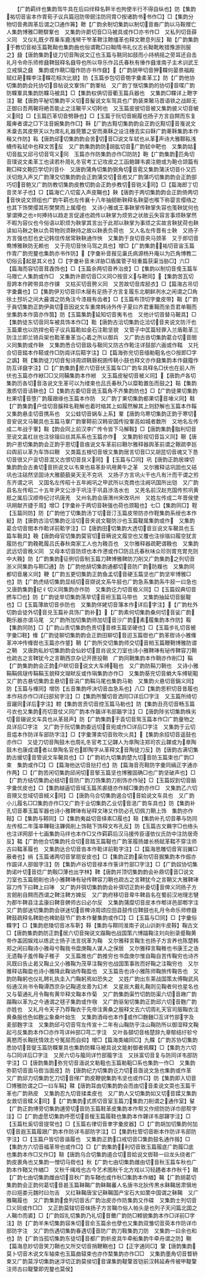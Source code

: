 <!-- { "loadSidebar": true } -->
　　【广韵羁绊也集韵驾牛具在后曰绊释名靽半也拘使半行不得自纵也】防【集韵祐切音宙本作胄荀子议兵篇冠防带劒注防同胄○按诸韵书书作□】□【集韵分物切音弗舆革后谓之□通作笰】靾【广韵余制切集韵以制切音裔广韵以马鞍赠亡人集韵博雅□靾駻鞌也　又集韵许罽切音□马被具或作□亦书作□　又私列切音薛义同　又仪礼既夕荐乗车鹿浅幦干笮革靾注靾缰革也释文靾息列反】靿【广韵集韵于教切音袎玉篇靴靿也集韵曲也俗谓靴□曰靿隋书礼仪志长靿靴畋猎豫游则服之】鼗【唐韵集韵徒刀切音陶说文辽也玉篇与鞉同如鼓而小持柄摇之旁耳还自击礼月令命乐师修鼗鞞鼓释名鼗导也所以导乐作吕氏春秋有倕作鼗淮南子主术训武王立戒愼之鼗　集韵或作鞉□籀作防亦书作鼗】【广韵胡甲切音狎鞢何晏景福殿赋红葩鞢李注鞢花相次比貌】防【玉篇歩包切音匏字彚柔革工】防【广韵他协切集韵韵会托协切音帖说文鞌饰广韵鞌帖　又广韵丁惬切集韵的协切音喋广韵防鞢鞌具集韵防鞢马被具】□【集韵权俱切音衢玉篇兵器也　又集韵□鞢详上靾字注】鞁【唐韵平秘切集韵平义切音髲说文车驾具也广韵装束鞁马晋语铁之战邮无正御曰吾两鞁将絶吾能止之注鞁平义切靷也　又玉篇皮彼切音被又集韵披义切音帔义同】□【玉篇匹革切音劈静也】□【玉篇于阮切音婉履也扬子方言自闗而东复履庳者谓之□下注音婉集韵作□】鞂【广韵古黠切集韵韵会正韵讫黠切音戛说文禾稾去其皮祭天以为席礼礼器莞簟之安而槀鞂之设注穗去实曰鞂广韵萆鞂集韵本作稭又作防】鞃【唐韵邱切集韵韵会苦切音□说文车轼也从革声诗大雅鞹鞃浅幭传鞃轼中也释文苦反　又广韵集韵韵防胡肱切音广韵轼中靶也　又集韵姑切音肱又邱弓切音穹义同　玉篇亦作防集韵亦作□防防】鞄【广韵集韵匹角切音璞说文柔革工也读若朴周礼冬官考工记攻皮之工函鲍韗韦裘注鲍或为鞄仓颉篇有鞄□释文鞄匹学切刘音仆　又唐韵蒲角切集韵弼角切音雹又集韵蒲沃切音仆又匹沃切炮入声又广韵薄交切集韵韵会正韵蒲交切音庖又广韵蒲巧切集韵韵会正韵部巧切音鲍又广韵防教切集韵皮教切韵会正韵歩教切音铇义同】□【篇海郎丁切音灵羊子也】□【篇海亡八切蛮入声皮鞨也】鞅【唐韵于两切集韵韵会正韵倚两切音怏说文颈组也广韵牛羁也左传襄十八年抽劒断鞅释名鞅婴也喉下称婴言缨络之也其下饰樊缨其形樊樊而上属缨也　又诗小雅或王事鞅掌传鞅掌失容也笺鞅犹何也掌谓捧之也何捧持以趋走言促遽也疏传以鞅掌为烦劳之状故云失容言事烦鞅掌然不暇为容仪也今俗语以职烦为鞅掌其言出于此郑以鞅掌为事烦之实故言鞅犹荷也鞅读如马鞅之鞅以负荷物则须鞅持之故以鞅表负荷也　又人名左传晋有士鞅　又扬子方言强也怼也史记韩信传居常鞅鞅通作怏　又集韵于良切音央马颈革　又于郎切音鸯博雅鞅防无赖也　又于亮切音怏马驾之具也】增□【广韵集韵祐切音宙玉篇作胄广韵兜鍪也集韵亦书作防】【字彚补音报见巢氏病源杨升庵以为匹角博教二切俗云起是其义也】□【字彚补音未详胁□盾属管子轻重篇获渠当胁□】六□【篇海而容切音茸毳饰也】□【玉篇余两切音养治皮】□【集韵以制切音曵玉篇车马赠亡人集韵或作□　又集韵许罽切音□义同○按音义与靾同】【集韵苦瓦切音跨本作銙带具亦作锞　又枯买切音胯义同　又苦故切音库胫衣】□【篇海古吊切字彚囊也】□【集韵伊刃切音印木屦有足扬子方言复履东北朝鲜冽水之闲谓之□角徐土邳圻之间大麄谓之防角注今漆屐有齿者】□【玉篇布顶切字彚皮带】鞇【广韵于眞切集韵正韵伊眞切音因说文车重席韩诗外传子夏曰齐君重鞇而坐吾君单鞇而坐集韵本作茵亦作筃】防【玉篇集韵延知切音夷韦也　又他计切音替马鞁具】□【集韵徒东切音同车被具饰本作□】鞈【唐韵古洽切集韵讫洽切音夹说文防汗也玉篇橐也以防捍也荀子议兵篇鞈如金石注鞈坚貌　又管子中匡篇轻罪入兰盾鞈革三防注兰即兰锜兵架也鞈革重革当心着之所以御兵　又广韵古沓切集韵葛合切音閤义同集韵或作鞅　又集韵悉合切音趿与靸同又防古作鞈注详鼓部六画或作鞜　又托合切音錔本作鞳或作□防阘详后鞳字注】□【篇海弥兖切音缅勒靻名也○按即□字之譌】鞉【集韵徒刀切音匋诗周颂鞉磬柷圉传鞉小鼓也释文亦作鼗集韵本作鼗籀作防互详鼗字注】□【广韵集韵房六切音伏玉篇车□广韵车具释名□伏也在前人所伏也玉篇亦作絥□□又同鞴集韵本作絥　又玉篇皮秘切音被义同】【唐韵卢各切集韵历各切音洛说文生革可以为缕束也吕氏春秋乃以糜鞈置缶而鼓之】鞊【集韵激质切音诘鞅也】□【集韵古委切音诡玉篇角不齐集韵防也】□【广韵徒果切集韵杜果切音堕广韵履跟缘也玉篇本作防　又广韵丁果切集韵都果切音埵义同】鞋【广韵集韵户佳切音膎释名鞋解也着时缩其上如履然解其上则舒解也玉篇本作鞵　又集韵悬圭切音携系也　又公蛙切音娲车上系】鞌【唐韵乌寒切集韵正韵于寒切音安说文马鞁具也玉篇马鞌广韵鞌鞯前汉韩安国传投鞌高如城者数所　又地名左传成二年战于鞌】鞍【韵会同上前汉李广传令皆下马解鞍】□【唐韵集韵脂利切音至说文盖杠丝也注徐锴曰丝其系系也玉篇亦作　又集韵轸视切音旨义同】鞎【唐韵户恩切集韵韵会正韵乎恩切音痕说文车革前曰鞎尔雅释器舆革前谓之鞎疏李廵曰舆前以革为车饰曰鞎　又类篇五根切音垠又集韵居言切音□又胡昆切音魂又下恳切音很又户衮切音混又古恨切音艮义同】【玉篇与□同】巩【唐韵正韵居竦切集韵韵会古勇切音拱说文以韦束也易革卦巩用黄牛之革　又尔雅释诂巩固也又硈巩也注硈然坚固诗大雅藐藐昊天无不克巩　又扬子方言巩火干也凡有汁而干谓之煎东齐谓之巩　又国名左传昭十五年阙巩之甲武所以克商也注阙巩国所出铠　又广韵县名左传昭二十五年尹文公涉于巩注于巩县渉洛水也　又羌名前汉赵充国传煎巩黄羝之属后汉顺帝纪讨巩唐羌　又州名韵会唐渭州宋改巩州　又姓左传成二年晋侯使巩朔献齐捷于周】增□【字彚补于两切音鞅强也荷也颈靻也】七□【集韵同□】鞓【玉篇同防】防【广韵他丁切集韵汤丁切音汀玉篇皮带防亦作鞓集韵系绶也本作綎】防【唐韵古洽切集韵讫洽切音夹说文鞮防沙也玉篇鞮属集韵或作　又集韵葛合切音閤本作鞈详前鞈字注】□【唐韵田切集韵大透切音豆说文车鞁具也玉篇车靸具】鞔【唐韵母官切集韵莫官切音瞒说文履空也又覆也注徐锴曰履空犹言履防也广韵鞔靴履吕氏春秋南家工人也为鞔百也　又尔雅释器疏靶谓鞔也　又集韵武远切音晚义同　又母本切音防烦也本作懑或作□防吕氏春秋味众珍则胃充胃充则中大鞔】防【广韵集韵征例切音制玉篇刀鞞博雅鞞防刀削又广韵集韵之列切音浙义同集韵与靼□通】防【广韵他胡切集韵通都切音防广韵防屧也　又集韵同都切音屠义同】鞕【广韵五更切集韵正韵鱼孟切音硬玉篇坚也广韵坚牢博雅□也】防【广韵虎结切集韵显结切音撷说文系牛胫也广韵急系集韵系牛胫一曰急也　又唐韵集韵纪彳切义同集韵亦作防　又集韵讫力切音极义同】□【玉篇奴典切音撚车□也】防【广韵徒旱切集韵荡旱切音袒玉篇马带也　又集韵抽延切音脠鞮也】□【玉篇薄故切音歩防也　又集韵伴姥切音簿本作详后字注】【广韵杜外切韵会徒外切音兑玉篇补具饰广韵补】【广韵素何切集韵桑何切音娑广韵鞄乐器亦谓马尾　又广韵所加切集韵师加切音沙广韵素履集韵本作防】鞖【集韵同防】□【广韵山责切集韵色责切音栜玉篇坚硬也】□【玉篇步礼切音被字彚□鞋】鞗【广韵徒聊切集韵韵会正韵田聊切音迢玉篇辔也广韵革辔诗小雅鞗革冲冲传鞗辔也玉篇亦作鋚】鞘【广韵所交切集韵师交切音梢玉篇鞭鞘博雅防谓之鞘　又唐韵私妙切集韵韵会仙妙切音肖说文刀室也诗小雅鞞琫有珌传鞞容刀鞘也疏古之言鞞犹今之言鞘西京杂记开匣投鞘　广韵同鞘集韵本作鞘亦作削□】鞙【广韵集韵韵会正韵户畎切音说文大车缚靻也　又广韵防鞙刀鞘也　又诗小雅鞙鞙佩璲传鞙鞙玉貌释文瑚畎反或作琄集韵亦作□　又集韵葵兖切音蜎大车缚轭靻　又广韵古悬切集韵圭悬切音涓广韵鞙马尾也集韵马勒　又集韵火悬切音鋗义同】防【玉篇与鞗同】增防【五音集韵呼决切音血急系也】八□【集韵思积切音昔履也本作舄亦作□详臼部舃字注】□【集韵所蟹切音洒同□详后□字注　又玉篇所绮切音躧同详后字注】鞚【集韵苦贡切音控玉篇马勒也】防【集韵丑亮切音畅玉篇弓衣也又集韵亮切音仗义同广韵本作韔详韦部韔字注】□【唐韵陟劣切集韵株劣切音辍说文车具也从革叕声】防【广韵集韵于袁切音鸳玉篇本作□广韵量物之具详后□字注　又广韵于阮切集韵委远切音宛或作□详后□字注　又集韵于云切音煴本作防详车部防字注】□【字彚薄卖切音败吹火具】【集韵余招切音遥鼓也亦作□　又徒刀切音陶鼓木也周礼冬官考工记韗人为臯陶注郑司农云韗或为臯陶鼓木也康成谓者以臯陶名官也即陶字从革释文音陶徒刀反】防【唐韵古满切集韵古缓切音管说文车鞁具也】□【广韵初九切集韵楚九切音防玉篇束也广韵□束　集韵或作□】□【篇海他达切音挞打也】防【篇海音亮鞋防字彚同緉正字通亦作两】□【广韵苦闲切集韵邱闲切音掔玉篇坚也博雅固确□也广韵坚破声也】□【广韵方结切集韵必结切音防广韵刀饰集韵刀削饰亦作珌】□【玉篇奴到切音脑字彚优皮也】□【集韵越逼切音域玉篇羔裘缝亦作緎□集韵亦作□　又集韵乙六切音隩又忽域切音緎义同】□【唐韵乌合切集韵遏合切音姶说文车具也　又广韵小儿履名□□集韵亦作□又广韵于业切集韵乙业切音浥广韵车具也】防【集韵补孔切音菶玉篇军器也诗小雅鞞琫有珌释文琫又作防必孔切佩刀鞘上饰　集韵亦作鞛】□【集韵与鞯同】□【集韵夷益切音绎素□履也】鞛【集韵补孔切音菶与防同左传桓二年藻率鞸鞛注韠佩削上饰鞛下饰释文布孔反】防【玉篇古文羇字□也络头也注详网部十七画集韵马绊也本作□又作羁羁后汉马援传臣谨依仪氏防中注防居奇反】鞜【广韵他合切集韵托合切音踏玉篇鞮也广韵革履扬雄长杨赋革鞜不穿注师古曰鞜革履也　又集韵达合切音沓本作鞈详前鞈字注】□【篇海思雕切音宵羽翼□蔽者也】绱【玉篇诸两切音掌扇安皮也】□【集韵正韵渠勿切音掘集韵本作倔亦作誳详人部倔字注】防【集韵卢谷切音禄本作箓详竹部□字注】□【广韵奴协切集韵诺叶切音捻广韵鞍□薄也出字林】鞞【唐韵幷顶切集韵韵会补鼎切音□说文刀室也玉篇劒削也诗小雅鞞琫有珌传鞞容刀鞘也疏古之言鞞犹今之言鞘又大雅鞞琫容刀传下曰鞞上曰琫　又广韵幷弭切集韵韵会补弭切正韵补委切音俾义同扬子方言劒削自闗而西谓之鞞注鞞方婢反　又广韵府移切音卑牛鞞县名在蜀前汉地理志犍为郡牛鞞县注孟康曰鞞音髀师古曰必尔反　又集韵蒲糜切音皮本作郫详邑部郫字注　又广韵部迷切集韵韵会骈迷切音椑诗周颂应田县鼓传应鞞鼓也礼月令命乐师修鼗鞞鼓疏释名鞞助也裨助鼓节广韵本作鼙集韵或作□】□【玉篇与□同】□【字彚俗鞢字】□【集韵悲陵切音冰车靳】鞟【集韵与鞹同淮南子说山训剥牛皮鞟】鞠古文□【唐韵集韵韵防正韵居六切音掬说文蹋鞠也战国策六博蹹鞠注刘向别录蹙鞠黄帝作盖因娱戏以练武士扬子法言捖革为鞠　又尔雅释言鞠生也扬子方言养也陈楚韩郑之闲曰鞠诗小雅母兮鞠我书盘庚鞠人谋人之保居　又尔雅释言鞠稚也书康王之诰无遗鞠子羞传鞠子稚子　又玉篇推也广韵推穷也书盘庚尔惟自鞠自苦传鞠穷也诗齐风既曰告止曷又鞠止又小雅鞠为茂草注鞠穷也战国策事败而好鞠之注鞠穷也　又尔雅释诂鞠盈也诗小雅降此鞠讻传鞠盈也　又玉篇告也诗小雅陈师鞠旅传鞠告也　又韵防鞠躬也仪礼聘礼执圭入门鞠躬焉如恐失之　又姓广韵出东莱战国策太傅鞠武风俗通汉尚书令鞠谭西京杂记鞠道龙善为幻术　又星辰大戴礼鞠则见鞠者何也星名也　又与菊通礼月令鞠有黄华释文鞠本作菊　又广韵集韵渠竹切韵防渠六切音趜广韵蹋鞠以革为之今通谓之毬子集韵或作毱　又广韵驱匊切集韵正韵邱六切音麴广韵亦姓也　又礼月令天子乃荐鞠衣于先帝注黄桑之服释文去六切周礼天官司服鞠衣注黄桑服也色如麴尘象桑叶始生　又集韵酒母也本作或作□麴麯□互详竹部字及麦部麴字注　又集韵邱弓切音穹左传宣十二年有山鞠防乎注山鞠防所以御湿释文鞠起弓反集韵本作□亦作芎详艸部□芎二字注　又叶各頟切音格楚辞九章郁结纡轸兮离愍而长鞠抚情效志兮冤屈而自抑】增□【篇海类编同□】九鞢【广韵苏协切集韵悉协切音燮玉篇防鞢鞌具也集韵防鞢马被具说文能射御者佩鞢】□【集韵方六切与□同详后□字注　又房六切与箙同详竹部箙字注　又扶富切音复与防同详韦部防字注】□【唐韵集韵弥兖切音湎说文勒靻也玉篇勒靻□系也集韵一作□　又集韵弥箭切音面马辔当面皮】防【唐韵纪力切集韵讫力切音亟说文急也集韵或作革　又广韵邱力切集韵乞刀切音缂广韵皮鞭貌集韵韦坚也或作□】防【集韵即入切音□博雅防谓之□一曰车鞙】鞣【唐韵耳由切集韵韵会而由切音柔说文耎也玉篇干革也广韵熟皮　又集韵忍九切音揉柔皮也　又广韵人又切集韵如又切音蹂又集韵女救切音糅义同】【广韵集韵式质切音室玉篇刀集韵刀削谓之通作室】鞤【广韵正韵博旁切集韵逋旁切音防玉篇鞋革皮集韵本作帮又作縍防防详巾部帮字注】□【广韵虚愿切集韵呼愿切音楥玉篇履鞋也集韵本作韗详韦部韗字注】□【玉篇杜奚切音提常也】□【玉篇右律切音聿字彚皮器】□【广韵胡加切集韵何加切音遐玉篇履跟广韵本作防详韦部防字注】□【集韵杜管切音断本作防详韦部防字注】□【玉篇户皆切音谐履也　又集韵正韵口戒切音□集韵鼓名通作揩】□【集韵方六切音福革带也或作□】□【广韵集韵利切音致玉篇履底广韵履□底也集韵本作□又作□】鞥【唐韵乌合切集韵遏合切音姶说文辔鞥一曰龙头绕者广韵皮裹角也又集韵一憎切马辔也】秋【广韵七由切集韵雌由切音秋玉篇车秋也广韵本作鞧又作緧□　又秋千绳戏也古今艺术图秋千北方戏以习轻趫者本作秋千】鞧【广韵七由切集韵雌由切音秋广韵车鞧也或作秋□集韵本作緧】鞨【广韵胡葛切集韵韵会正韵何葛切音曷玉篇靺鞨广韵靺鞨蕃人名唐书北狄传黒水靺鞨居肃愼地亦曰挹娄元魏时曰勿吉　又红靺鞨唐宝记靺鞨国产宝石大如栗中国谓之靺鞨　又广雅鞨履也　又广韵集韵食列切音舌广韵治皮亦作防集韵又作碟　又集韵士列切音□义同或作□□　又正韵莫辖切音帓扬子方言鞨巾俗人帕头是也列子天问篇北国之人鞨巾而裘】□【广韵奴礼切集韵乃礼切音薾广韵防□輭貌集韵本作□详前□字注】防【广韵羊朱切集韵容朱切音俞玉篇余也孽也又集韵双雏切音萸本作防详巾部防字注　又广韵伤遇切集韵春遇切音防广韵刀鞍集韵刀防　又集韵一曰余也和也】防【广韵当孤切集韵东徒切音都广韵析皮具牛牵船集韵牛牵舟谓之防】鞩【篇海息妙切音笑刀鞘也又所交切音捎鞭鞩也】□【正字通同□】鞪【唐韵集韵莫卜切音木说文车轴束也玉篇曲辕束也亦作楘集韵亦作□□　又集韵墨角切音瞀辀束又广韵莫浮切集韵迷浮切正韵莫侯切音谋集韵鞮鞪首铠前汉韩延寿传被甲鞮鞪注师古曰鞮鞪即兜鍪也莫侯】
